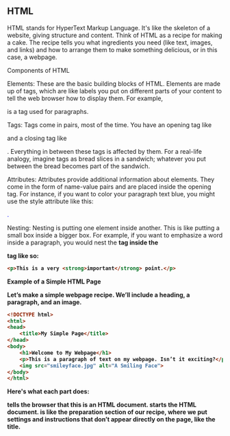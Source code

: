 ## HTML
HTML stands for HyperText Markup Language. It's like the skeleton of a website, giving structure and content. Think of HTML as a recipe for making a cake. The recipe tells you what ingredients you need (like text, images, and links) and how to arrange them to make something delicious, or in this case, a webpage.

Components of HTML

Elements: These are the basic building blocks of HTML. Elements are made up of tags, which are like labels you put on different parts of your content to tell the web browser how to display them. For example, <p> is a tag used for paragraphs.

Tags: Tags come in pairs, most of the time. You have an opening tag like <p> and a closing tag like </p>. Everything in between these tags is affected by them. For a real-life analogy, imagine tags as bread slices in a sandwich; whatever you put between the bread becomes part of the sandwich.

Attributes: Attributes provide additional information about elements. They come in the form of name-value pairs and are placed inside the opening tag. For instance, if you want to color your paragraph text blue, you might use the style attribute like this: <p style="color: blue;">.

Nesting: Nesting is putting one element inside another. This is like putting a small box inside a bigger box. For example, if you want to emphasize a word inside a paragraph, you would nest the <strong> tag inside the <p> tag like so:

```html
<p>This is a very <strong>important</strong> point.</p>
```
Example of a Simple HTML Page

Let’s make a simple webpage recipe. We’ll include a heading, a paragraph, and an image.
```html
<!DOCTYPE html>
<html>
<head>
    <title>My Simple Page</title>
</head>
<body>
    <h1>Welcome to My Webpage</h1>
    <p>This is a paragraph of text on my webpage. Isn’t it exciting?</p>
    <img src="smileyface.jpg" alt="A Smiling Face">
</body>
</html>
```

Here's what each part does:

<!DOCTYPE html> tells the browser that this is an HTML document.
<html> starts the HTML document.
<head> is like the preparation section of our recipe, where we put settings and instructions that don’t appear directly on the page, like the title.
<title> is like naming your recipe. It shows up as the name on the browser tab.
<body> is where all the content that shows up on the main part of the webpage goes.
<h1> is a heading tag, making text big and bold, like a chapter title in a book.
<p> is for paragraphs, just like writing a normal paragraph in English class.
<img> is an image tag, where src (source) tells the browser where the image is located, and alt (alternative text) describes the image if it can’t be displayed.


## HTML TAG:

### Basic HTML Tags
- `<!DOCTYPE>`: Defines the document type and version of HTML.
- `<html>`: The root element of an HTML page.
- `<head>`: Contains meta-information about the HTML document.
- `<title>`: Specifies a title for the document.
- `<body>`: Contains the content of an HTML document.

### Text Formatting Tags
- `<h1>` to `<h6>`: Heading tags, with `<h1>` being the most important, and `<h6>` the least.
- `<p>`: Defines a paragraph.
- `<br>`: Inserts a single line break.
- `<hr>`: Creates a thematic break (horizontal rule) in the document.
- `<b>` and `<strong>`: Bold text, with `<strong>` indicating strong importance.
- `<i>` and `<em>`: Italic text, with `<em>` indicating emphasized text.
- `<u>`: Underlined text.
- `<sup>`: Superscript text.
- `<sub>`: Subscript text.
- `<blockquote>`: Defines a section that is quoted from another source.
- `<q>`: Defines a short inline quotation.
- `<abbr>`: Represents an abbreviation or acronym.
- `<cite>`: Defines the title of a work.
- `<code>`: Displays its content styled in a fashion intended for computer code.
- `<pre>`: Text displayed in a preformatted style.

### Hyperlinks and Images
- `<a>`: Defines a hyperlink.
- `<img>`: Embeds an image in the document.
- `<map>` and `<area>`: Define an image map.

### Lists
- `<ul>`: Unordered list.
- `<ol>`: Ordered list.
- `<li>`: List item.
- `<dl>`: Description list.
- `<dt>`: Term/names in a description list.
- `<dd>`: Description of the term in a description list.

### Tables
- `<table>`: Defines a table.
- `<th>`: Table header.
- `<tr>`: Table row.
- `<td>`: Table data/cell.
- `<caption>`: Defines a table caption.
- `<colgroup>`: Specifies a group of one or more columns in a table for formatting.
- `<col>`: Specifies column properties for each column within a `<colgroup>`.

### Forms and Inputs
- `<form>`: Defines an HTML form for user input.
- `<input>`: Input control.
- `<textarea>`: Defines a multi-line text input.
- `<button>`: Defines a clickable button.
- `<select>`: Defines a drop-down list.
- `<option>`: Defines an option in a drop-down list.
- `<label>`: Defines a label for `<input>` elements.
- `<fieldset>`: Groups related elements in a form.
- `<legend>`: Caption for a `<fieldset>`.

### New HTML5 Tags
- `<article>`: Defines independent, self-contained content.
- `<section>`: Defines a section in a document.
- `<nav>`: Defines navigation links.
- `<aside>`: Defines content aside from the content it is placed in.
- `<header>`: Represents a container for introductory content or a set of navigational links.
- `<footer>`: Defines a footer for a document or section.
- `<figure>` and `<figcaption>`: Specifies self-contained content, like illustrations, diagrams, photos, code listings, etc., along with a caption.

### Semantic Elements
- `<main>`: Specifies the main content of a document.
- `<mark>`: Highlights text.
- `<time>`: Represents a specific period in time.


## HTML Attributes:

### Understanding HTML Attributes

HTML attributes are special words used within HTML tags to control the tag's behavior or to provide additional information about an element. They are like the settings on your smartphone apps or gadgets, letting you customize how they work or what they display.

### Basic Concept of Attributes

Attributes are always specified in the opening tag and usually come in name/value pairs like this: `name="value"`. For example, if you think of the `<img>` tag as a command to display a picture, the attributes tell the browser where to find the picture and what alternative text to display if the picture can't be loaded.

### Common Attributes

Here are some of the most commonly used HTML attributes:

1. **id**: Gives a unique identity to an element. It's like a personal name for that part of the webpage, which can be used by CSS and JavaScript to style or manipulate that specific element.
   ```html
   <div id="header">This is the header of the page.</div>
   ```

2. **class**: Assigns a class to an element. Unlike `id`, you can use the same class on multiple elements. This is useful for styling groups of elements in the same way or for applying JavaScript actions to them.
   ```html
   <div class="note">This is a note.</div>
   ```

3. **style**: Allows you to apply CSS styles directly to the element. This is like changing the outfit of the element to make it look a certain way.
   ```html
   <p style="color: blue;">This text is blue.</p>
   ```

4. **title**: Provides extra information about an element. It is usually displayed as a tooltip when the mouse hovers over the element.
   ```html
   <p title="Hello Tooltip!">Hover over me to see a tooltip.</p>
   ```

5. **href**: Used in anchor tags (`<a>`), it indicates the URL to which the link points.
   ```html
   <a href="https://www.example.com">Visit Example.com</a>
   ```

6. **src**: Used in image (`<img>`) and script (`<script>`) tags, it specifies the URL of the image or script.
   ```html
   <img src="image.jpg" alt="Description of image">
   ```

7. **alt**: Used with `<img>` tags, it provides alternative text which describes the image if it can't be displayed.
   ```html
   <img src="logo.png" alt="Company Logo">
   ```

8. **type**: Often seen in `<input>` and `<script>` tags, it specifies the type of input or script.
   ```html
   <input type="text" name="firstname">
   <script type="text/javascript">
   ```

### Advanced Attributes

There are attributes designed for specific elements to handle particular tasks:

- **`placeholder`** in `<input>` elements: Shows a hint to the user about what kind of information is expected before they start typing.
- **`disabled`** and **`readonly`** in form elements: Control whether the user can change the value of an input.
- **`selected`**, **`checked`**, and **`required`** in form elements: These influence how options in forms are initially displayed (whether they are selected by default, whether a checkbox is checked, or whether a field must be filled out).

### Practical Example

Let's put together a simple form to see attributes in action:

```html
<form action="/submit-form" method="POST">
    <label for="name">Name:</label>
    <input type="text" id="name" name="user_name" required placeholder="Enter your name">
    <input type="submit" value="Submit">
</form>
```

In this example:
- The `<form>` tag uses `action` to specify where to send the form data when submitted and `method` to specify how to send it.
- The `<input>` tags use `type`, `id`, `name`, `required`, and `placeholder` to define what kind of input they accept and how they should behave.


### Introduction to CSS

CSS (Cascading Style Sheets) is a stylesheet language used to describe the presentation of a document written in HTML or XML (including XML dialects such as SVG or XHTML). CSS describes how elements should be rendered on screen, on paper, in speech, or on other media.

#### How CSS Works

Think of HTML as the skeleton of a website (it provides the structure and content), and CSS as the clothing (it provides the style and appearance). Without CSS, web pages would look plain and unstyled—just basic text and images on a screen. CSS allows you to set the colors, fonts, spacing, and many other aspects of content presentation.

### CSS Syntax

CSS is made up of selectors and declarations. Each declaration block contains one or more declarations separated by semicolons. Each declaration includes a CSS property name and a value, separated by a colon.

#### Example of a CSS rule:

```css
selector {
  property: value;
}
```

For example:

```css
p {
  color: red;
  text-align: center;
}
```

In this example, `p` is the selector (this targets all `<p>` elements in the HTML document), and there are two declarations within the curly braces. The property `color` is set to `red`, and the property `text-align` is set to `center`.

### Types of CSS

1. **Inline CSS**: Style is applied directly within an HTML tag using the `style` attribute.
   ```html
   <p style="color: blue;">This text is blue.</p>
   ```

2. **Internal CSS**: Style is placed within the `<head>` section of the HTML document using `<style>` tags.
   ```html
   <style>
   p {
       color: green;
   }
   </style>
   ```

3. **External CSS**: Style is placed in a separate file and linked to the HTML document using a `<link>` tag. This is the most efficient way to style a website when you have multiple pages sharing the same styling.
   ```html
   <link rel="stylesheet" href="styles.css">
   ```

### CSS Selectors

Selectors are one of the most important aspects of CSS as they determine which elements are affected by the declarations. There are several types:

1. **Element Selector**: Selects HTML elements based on their name.
2. **Class Selector**: Uses the class attribute of an element to select specific elements (denoted by a period `.` prefix).
3. **ID Selector**: Uses the ID of an element for unique styling (denoted by a hash `#` prefix).
4. **Attribute Selector**: Selects elements based on an attribute or attribute value.
5. **Pseudo-classes**: Select elements based on their state, such as `:hover` or `:active`.
6. **Pseudo-elements**: Apply styles to parts of elements, such as `::before` and `::after`.

### CSS Box Model

Every element in web design is considered as a box, and the CSS Box Model is a box that wraps around every HTML element. It consists of: margins, borders, padding, and the actual content. Understanding how it works is crucial to being able to design layouts properly.

1. **Content**: The area where text and images appear.
2. **Padding**: Clears an area around the content. The padding is transparent.
3. **Border**: Goes around the padding and content.
4. **Margin**: Clears an area outside the border. The margin is also transparent.

### Using CSS for Layouts

CSS provides powerful layout mechanisms to create sophisticated web designs:

- **Flexbox**: A layout model that allows items in a container to be aligned and distributed space within a container, even when their size is unknown.
- **Grid**: A grid-based layout system, making it easier to design web pages without having to use floats and positioning.
